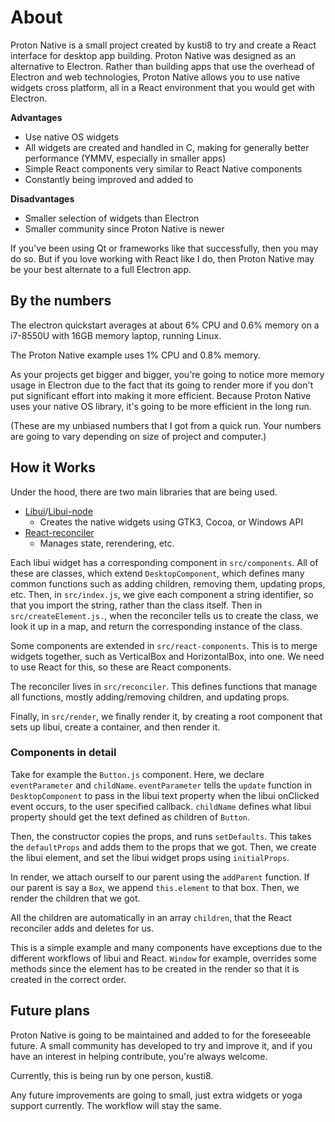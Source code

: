 # About

Proton Native is a small project created by kusti8 to try and create a React interface for desktop app building.
Proton Native was designed as an alternative to Electron. Rather than building apps that use the overhead of Electron and web
technologies, Proton Native allows you to use native widgets cross platform, all in a React environment that you would get with
Electron.

**Advantages**

* Use native OS widgets
* All widgets are created and handled in C, making for generally better performance (YMMV, especially in smaller apps)
* Simple React components very similar to React Native components
* Constantly being improved and added to

**Disadvantages**

* Smaller selection of widgets than Electron
* Smaller community since Proton Native is newer

If you've been using Qt or frameworks like that successfully, then you may do so. But if you love working with React like I do,
then Proton Native may be your best alternate to a full Electron app.

## By the numbers

The electron quickstart averages at about 6% CPU and 0.6% memory on a i7-8550U with 16GB memory laptop, running Linux.

The Proton Native example uses 1% CPU and 0.8% memory.

As your projects get bigger and bigger, you're going to notice more memory usage in Electron due to the fact that its going to render more if you don't put significant effort into making it more efficient. Because Proton Native uses your native OS library, it's going to be more efficient in the long run.

(These are my unbiased numbers that I got from a quick run. Your numbers are going to vary depending on size of project and computer.)

## How it Works

Under the hood, there are two main libraries that are being used.

* [Libui](https://github.com/andlabs/libui)/[Libui-node](https://github.com/parro-it/libui-node)
  * Creates the native widgets using GTK3, Cocoa, or Windows API
* [React-reconciler](https://github.com/facebook/react/tree/master/packages/react-reconciler)
  * Manages state, rerendering, etc.

Each libui widget has a corresponding component in `src/components`. All of these are classes, which extend `DesktopComponent`,
which defines many common functions such as adding children, removing them, updating props, etc. Then, in `src/index.js`, we give
each component a string identifier, so that you import the string, rather than the class itself. Then in `src/createElement.js.`,
when the reconciler tells us to create the class, we look it up in a map, and return the corresponding instance of the class.

Some components are extended in `src/react-components`. This is to merge widgets together, such as VerticalBox and HorizontalBox,
into one. We need to use React for this, so these are React components.

The reconciler lives in `src/reconciler`. This defines functions that manage all functions, mostly adding/removing children, and updating
props.

Finally, in `src/render`, we finally render it, by creating a root component that sets up libui, create a container, and then render it.

### Components in detail

Take for example the `Button.js` component. Here, we declare `eventParameter` and `childName`. `eventParameter` tells the `update` function in `DesktopComponent` to pass in the libui text property when the libui onClicked event occurs, to the user specified callback. `childName` defines what libui property should get the text defined as children of `Button`.

Then, the constructor copies the props, and runs `setDefaults`. This takes the `defaultProps` and adds them to the props that we got. Then, we create the libui element, and set the libui widget props using `initialProps`.

In render, we attach ourself to our parent using the `addParent` function. If our parent is say a `Box`, we append `this.element` to that box. Then, we render the children that we got.

All the children are automatically in an array `children`, that the React reconciler adds and deletes for us.

This is a simple example and many components have exceptions due to the different workflows of libui and React. `Window` for example, overrides some methods since the element has to be created in the render so that it is created in the correct order.

## Future plans

Proton Native is going to be maintained and added to for the foreseeable future. A small community has developed to try and improve it, and if you have an interest in helping contribute, you're always welcome.

Currently, this is being run by one person, kusti8.

Any future improvements are going to small, just extra widgets or yoga support currently. The workflow will stay the same.
